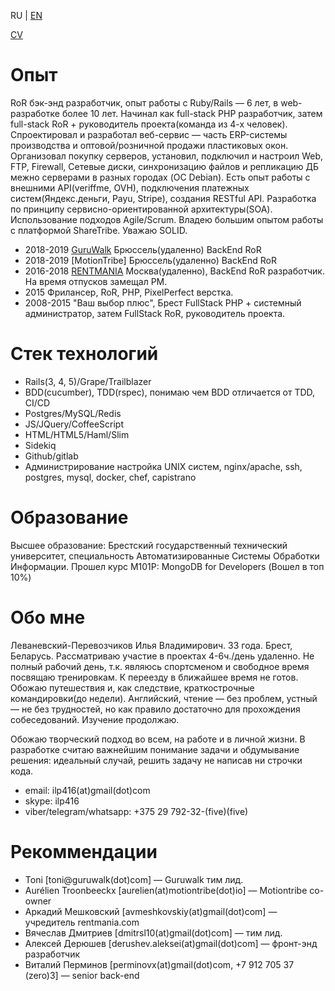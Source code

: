 RU | [EN](README.md)

[CV](cv_ru.md)

# Опыт
RoR бэк-энд разработчик, опыт работы с Ruby/Rails — 6 лет, в web-разработке более 10 лет. 
Начинал как full-stack PHP разработчик, затем full-stack RoR + руководитель проекта(команда из 4-х человек). Спроектировал и разработал веб-сервис — часть ERP-системы производства и оптовой/розничной продажи пластиковых окон. Организовал покупку серверов, установил, подключил и настроил Web, FTP, Firewall, Сетевые диски, синхронизацию файлов и репликацию ДБ межно серверами в разных городах (OC Debian). Есть опыт работы с внешними API(veriffme, OVH), подключения платежных систем(Яндекс.деньги, Payu, Stripe), создания RESTful API. Разработка по принципу сервисно-ориентированной архитектуры(SOA). Использование подходов Agile/Scrum. Владею большим опытом работы с платформой ShareTribe. Уважаю SOLID.

* 2018-2019 [GuruWalk](https://guruwalk.com) Брюссель(удаленно) BackEnd RoR
* 2018-2019 [MotionTribe] Брюссель(удаленно) BackEnd RoR
* 2016-2018 [RENTMANIA](http://rentmania.com) Москва(удаленно), BackEnd RoR разработчик. На время отпусков замещал PM.
* 2015 Фрилансер, RoR, PHP, PixelPerfect верстка.
* 2008-2015 "Ваш выбор плюс", Брест FullStack PHP + системный администратор, затем FullStack RoR, руководитель проекта.

# Стек технологий
* Rails(3, 4, 5)/Grape/Trailblazer
* BDD(cucumber), TDD(rspec), понимаю чем BDD отличается от TDD, CI/CD
* Postgres/MySQL/Redis
* JS/JQuery/CoffeeScript
* HTML/HTML5/Haml/Slim
* Sidekiq
* Github/gitlab
* Администрирование настройка UNIX систем, nginx/apache, ssh, postgres, mysql, docker, chef, capistrano

# Образование
Высшее образование: Брестский государственный технический университет, специальность Автоматизированные Системы Обработки Информации.
Прошел курс M101P: MongoDB for Developers (Вошел в топ 10%)

# Обо мне
Леваневский-Перевозчиков Илья Владимирович. 33 года. Брест, Беларусь. 
Рассматриваю участие в проектах 4-6ч./день удаленно. Не полный рабочий день, т.к. являюсь спортсменом и свободное время посвящаю тренировкам.
К переезду в ближайшее время не готов. Обожаю путешествия и, как следствие, краткострочные командировки(до недели).
Английский, чтение — без проблем, устный — не без трудностей, но как правило достаточно для прохождения собеседований. Изучение продолжаю.

Обожаю творческий подход во всем, на работе и в личной жизни. 
В разработке считаю важнейшим понимание задачи и обдумывание решения: идеальный случай, решить задачу не написав ни строчки кода.
* email: ilp416(at)gmail(dot)com
* skype: ilp416
* viber/telegram/whatsapp: +375 29 792-32-(five)(five)

# Рекоммендации
* Toni [toni@guruwalk(dot)com] — Guruwalk тим лид.
* Aurélien Troonbeeckx [aurelien(at)motiontribe(dot)io] — Motiontribe co-owner
* Аркадий Мешковский [avmeshkovskiy(at)gmail(dot)com] — учредитель rentmania.com  
* Вячеслав Дмитриев [dmitrsl10(at)gmail(dot)com] — тим лид.
* Алексей Дерюшев [derushev.aleksei(at)gmail(dot)com] — фронт-энд разработчик
* Виталий Перминов [perminovx(at)gmail(dot)com, +7 912 705 37 (zero)3] — senior back-end





